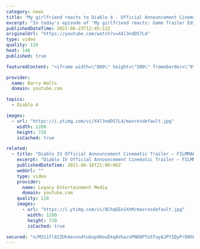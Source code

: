 ```yaml
---
category: news
title: "My girlfriend reacts to Diablo 4 - Official Announcement Cinematic Trailer for the FIRST time"
excerpt: "In today's episode of 'My girlfriend reacts: Game Trailer Edition' we take a look at Diablo 4 - Official Announcement Cinematic Trailer | Blizzcon 2019 Watch as ..."
publishedDateTime: 2021-06-23T12:45:12Z
originalUrl: "https://youtube.com/watch?v=X4l3ndD57L4"
type: video
quality: 126
heat: 146
published: true

featuredContent: "<iframe width=\"800\" height=\"500\" frameborder=\"0\" src=\"https://www.youtube.com/embed/X4l3ndD57L4\" allow=\"accelerometer; autoplay; encrypted-media; gyroscope; picture-in-picture\" allowfullscreen></iframe>"

provider:
  name: Barry Walts
  domain: youtube.com

topics:
  - Diablo 4

images:
  - url: "https://i.ytimg.com/vi/X4l3ndD57L4/maxresdefault.jpg"
    width: 1280
    height: 720
    isCached: true

related:
  - title: "Diablo IV Official Announcement Cinematic Trailer – FILMMAKER REACTION | REVIEW"
    excerpt: "Diablo IV Official Announcement Cinematic Trailer – FILMMAKER REACTION | REVIEW In this video I react to the Diablo IV Official Announcement Cinematic ..."
    publishedDateTime: 2021-06-16T21:00:06Z
    webUrl: ""
    type: video
    provider:
      name: Legacy Entertainment Media
      domain: youtube.com
    quality: 118
    images:
      - url: "https://i.ytimg.com/vi/8ChqGEe1XnM/maxresdefault.jpg"
        width: 1280
        height: 720
        isCached: true

secured: "n/M311fl82ZUh4evxn4tubupXHouEkqAVGa/nPN6DPTo5TuyAJPYIQyPrD0hhaaQvxEC//hP00wcXmkdHQvz+gKeeGRkQhE6XfvM0HNXT58X3FGXOiENQS6SMjkwQ8ozN/F2RCGFwMZu/gJet59yi1MI9sKkXevFbjFzHIoRdqt+LUB8ND+n3Jg+F5y0/wcE2ygRRWfVFTpFElB5UHaGvn5wkVGZoAdkSmBuq+FNeWfIzTnh9rqX2MU9jIs89Z/tgyiAlfLzEX0qc8j72OTJ/5dp/gHpWxphpa7HqLQfxZEs2Pu1TJAeyo6PFcJmg63C2OzLJzmjSwiOQ3fjStFEcx9yGDH9hKLQPVdNRz0Zko6tdachfiZrHbJ6Ywt0Z0/GgPcPwfW2kK3Bey4dSY9+2VWY7R8HWSYcia7W+xa92j1Yx8An6eVBFGmRDLiSfPM5;eKeoBsIvM+SHnSsmmM+3XQ=="
---
```


